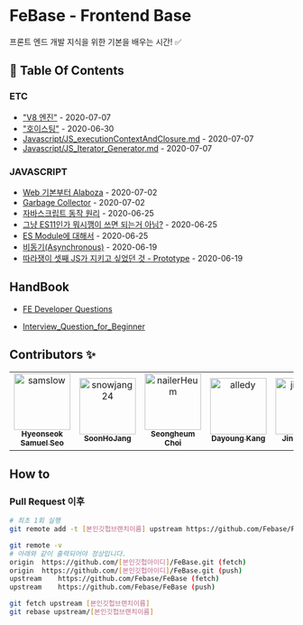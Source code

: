 # FeBase - Frontend Base

프론트 엔드 개발 지식을 위한 기본을 배우는 시간! :white_check_mark:	

<!-- 이 항목은 절대 건드리지 말 것(자동화) -->
## :file_folder: Table Of Contents
<!-- toc starts -->
### ETC

* ["V8 엔진"](https://github.com/Febase/FeBase/blob/master/Javascript/V8_Engine.md) - 2020-07-07
* ["호이스팅"](https://github.com/Febase/FeBase/blob/master/Javascript/Hoisting.md) - 2020-06-30
* [Javascript/JS_executionContextAndClosure.md](https://github.com/Febase/FeBase/blob/master/Javascript/JS_executionContextAndClosure.md) - 2020-07-07
* [Javascript/JS_Iterator_Generator.md](https://github.com/Febase/FeBase/blob/master/Javascript/JS_Iterator_Generator.md) - 2020-07-07
### JAVASCRIPT

* [Web 기본부터 Alaboza](https://github.com/Febase/FeBase/blob/master/Javascript/JS_Web_Working_Concept.md) - 2020-07-02
* [Garbage Collector](https://github.com/Febase/FeBase/blob/master/Javascript/Garbage_Collector.md) - 2020-07-02
* [자바스크립트 동작 원리](https://github.com/Febase/FeBase/blob/master/Javascript/JS_Basic_movement.md) - 2020-06-25
* [그냥 ES11인가 뭐시깽이 쓰면 되는거 아님?](https://github.com/Febase/FeBase/blob/master/Javascript/JS_Es6_Spec.md) - 2020-06-25
* [ES Module에 대해서](https://github.com/Febase/FeBase/blob/master/Javascript/JS_ES_Module.md) - 2020-06-25
* [비동기(Asynchronous)](https://github.com/Febase/FeBase/blob/master/Javascript/Asynchronous.md) - 2020-06-19
* [따라쟁이 셋째 JS가 지키고 싶었던 것 - Prototype](https://github.com/Febase/FeBase/blob/master/Javascript/JS_Prototype.md) - 2020-06-19
<!-- toc ends -->

## HandBook

* [FE Developer Questions](https://github.com/h5bp/Front-end-Developer-Interview-Questions/tree/master/src/translations/korean#JS-%EA%B4%80%EB%A0%A8-%EC%A7%88%EB%AC%B8)

* [Interview_Question_for_Beginner](https://github.com/JaeYeopHan/Interview_Question_for_Beginner)


## Contributors :sparkles:
<table>
    <tr>
        <td align="center">
            <a href="https://github.com/samslow">
                <img src="https://avatars1.githubusercontent.com/u/26738367?v=4" width="100;" alt="samslow"/>
                <br />
                <sub><b>Hyeonseok Samuel Seo</b></sub>
            </a>
        </td>
        <td align="center">
            <a href="https://github.com/snowjang24">
                <img src="https://avatars3.githubusercontent.com/u/26768201?v=4" width="100;" alt="snowjang24"/>
                <br />
                <sub><b>SoonHoJang</b></sub>
            </a>
        </td>
        <td align="center">
            <a href="https://github.com/nailerHeum">
                <img src="https://avatars0.githubusercontent.com/u/26620458?v=4" width="100;" alt="nailerHeum"/>
                <br />
                <sub><b>Seongheum Choi</b></sub>
            </a>
        </td>
        <td align="center">
            <a href="https://github.com/alledy">
                <img src="https://avatars3.githubusercontent.com/u/46309894?v=4" width="100;" alt="alledy"/>
                <br />
                <sub><b>Dayoung Kang</b></sub>
            </a>
        </td>
        <td align="center">
            <a href="https://github.com/jinsunee">
                <img src="https://avatars3.githubusercontent.com/u/31176502?v=4" width="100;" alt="jinsunee"/>
                <br />
                <sub><b>Jinsun Park</b></sub>
            </a>
        </td>
    </tr>
</table>

## How to

### Pull Request 이후



```bash
# 최초 1회 실행
git remote add -t [본인깃헙브랜치이름] upstream https://github.com/Febase/FeBase
```



```bash
git remote -v
# 아래와 같이 출력되어야 정상입니다.
origin	https://github.com/[본인깃헙아이디]/FeBase.git (fetch)
origin	https://github.com/[본인깃헙아이디]/FeBase.git (push)
upstream	https://github.com/Febase/FeBase (fetch)
upstream	https://github.com/Febase/FeBase (push)
```



```bash
git fetch upstream [본인깃헙브랜치이름]
git rebase upstream/[본인깃헙브랜치이름]
```


